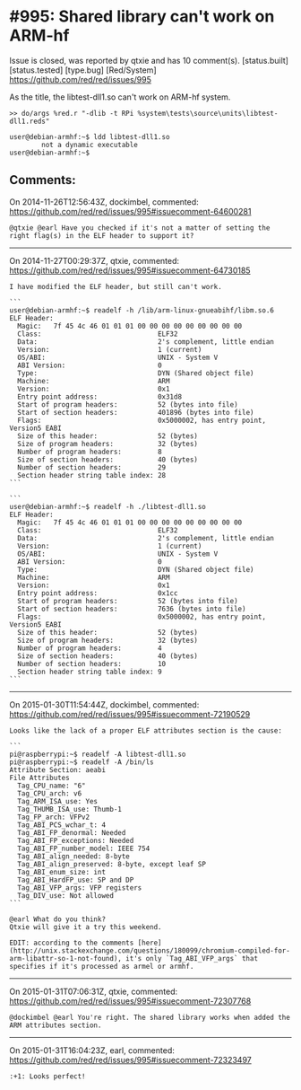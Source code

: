 
#995: Shared library can't work on ARM-hf
================================================================================
Issue is closed, was reported by qtxie and has 10 comment(s).
[status.built] [status.tested] [type.bug] [Red/System]
<https://github.com/red/red/issues/995>

As the title, the libtest-dll1.so can't work on ARM-hf system.

```
>> do/args %red.r "-dlib -t RPi %system\tests\source\units\libtest-dll1.reds"
```

```
user@debian-armhf:~$ ldd libtest-dll1.so
        not a dynamic executable
user@debian-armhf:~$
```



Comments:
--------------------------------------------------------------------------------

On 2014-11-26T12:56:43Z, dockimbel, commented:
<https://github.com/red/red/issues/995#issuecomment-64600281>

    @qtxie @earl Have you checked if it's not a matter of setting the right flag(s) in the ELF header to support it?

--------------------------------------------------------------------------------

On 2014-11-27T00:29:37Z, qtxie, commented:
<https://github.com/red/red/issues/995#issuecomment-64730185>

    I have modified the ELF header, but still can't work.
    
    ```
    user@debian-armhf:~$ readelf -h /lib/arm-linux-gnueabihf/libm.so.6
    ELF Header:
      Magic:   7f 45 4c 46 01 01 01 00 00 00 00 00 00 00 00 00
      Class:                             ELF32
      Data:                              2's complement, little endian
      Version:                           1 (current)
      OS/ABI:                            UNIX - System V
      ABI Version:                       0
      Type:                              DYN (Shared object file)
      Machine:                           ARM
      Version:                           0x1
      Entry point address:               0x31d8
      Start of program headers:          52 (bytes into file)
      Start of section headers:          401896 (bytes into file)
      Flags:                             0x5000002, has entry point, Version5 EABI
      Size of this header:               52 (bytes)
      Size of program headers:           32 (bytes)
      Number of program headers:         8
      Size of section headers:           40 (bytes)
      Number of section headers:         29
      Section header string table index: 28
    ```
    
    ```
    user@debian-armhf:~$ readelf -h ./libtest-dll1.so
    ELF Header:
      Magic:   7f 45 4c 46 01 01 01 00 00 00 00 00 00 00 00 00
      Class:                             ELF32
      Data:                              2's complement, little endian
      Version:                           1 (current)
      OS/ABI:                            UNIX - System V
      ABI Version:                       0
      Type:                              DYN (Shared object file)
      Machine:                           ARM
      Version:                           0x1
      Entry point address:               0x1cc
      Start of program headers:          52 (bytes into file)
      Start of section headers:          7636 (bytes into file)
      Flags:                             0x5000002, has entry point, Version5 EABI
      Size of this header:               52 (bytes)
      Size of program headers:           32 (bytes)
      Number of program headers:         4
      Size of section headers:           40 (bytes)
      Number of section headers:         10
      Section header string table index: 9
    ```

--------------------------------------------------------------------------------

On 2015-01-30T11:54:44Z, dockimbel, commented:
<https://github.com/red/red/issues/995#issuecomment-72190529>

    Looks like the lack of a proper ELF attributes section is the cause:
    
    ```
    pi@raspberrypi:~$ readelf -A libtest-dll1.so 
    pi@raspberrypi:~$ readelf -A /bin/ls
    Attribute Section: aeabi
    File Attributes
      Tag_CPU_name: "6"
      Tag_CPU_arch: v6
      Tag_ARM_ISA_use: Yes
      Tag_THUMB_ISA_use: Thumb-1
      Tag_FP_arch: VFPv2
      Tag_ABI_PCS_wchar_t: 4
      Tag_ABI_FP_denormal: Needed
      Tag_ABI_FP_exceptions: Needed
      Tag_ABI_FP_number_model: IEEE 754
      Tag_ABI_align_needed: 8-byte
      Tag_ABI_align_preserved: 8-byte, except leaf SP
      Tag_ABI_enum_size: int
      Tag_ABI_HardFP_use: SP and DP
      Tag_ABI_VFP_args: VFP registers
      Tag_DIV_use: Not allowed
    ```
    
    @earl What do you think? 
    Qtxie will give it a try this weekend.
    
    EDIT: according to the comments [here](http://unix.stackexchange.com/questions/180099/chromium-compiled-for-arm-libattr-so-1-not-found), it's only `Tag_ABI_VFP_args` that specifies if it's processed as armel or armhf.

--------------------------------------------------------------------------------

On 2015-01-31T07:06:31Z, qtxie, commented:
<https://github.com/red/red/issues/995#issuecomment-72307768>

    @dockimbel @earl You're right. The shared library works when added the ARM attributes section.

--------------------------------------------------------------------------------

On 2015-01-31T16:04:23Z, earl, commented:
<https://github.com/red/red/issues/995#issuecomment-72323497>

    :+1: Looks perfect!

